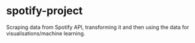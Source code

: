 # spotify-project
 Scraping data from Spotify API, transforming it and then using the data for visualisations/machine learning.
